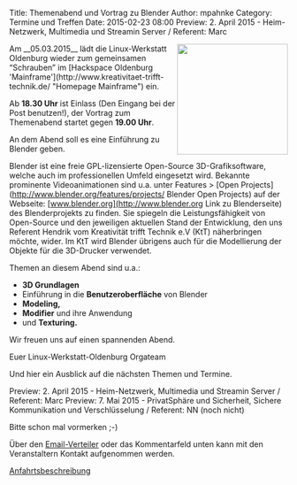 Title: Themenabend und Vortrag zu Blender
Author: mpahnke
Category: Termine und Treffen
Date: 2015-02-23 08:00
Preview: 2. April 2015 - Heim-Netzwerk, Multimedia und Streamin Server / Referent: Marc

<img src="/images/hardware_wird_gestellt.JPG" width="200px" align="right" />
Am __05.03.2015__ lädt die Linux-Werkstatt Oldenburg wieder zum gemeinsamen 
“Schrauben” im [Hackspace Oldenburg 'Mainframe'](http://www.kreativitaet-trifft-technik.de/ "Homepage Mainframe") ein.

Ab __18.30 Uhr__ ist Einlass (Den Eingang bei der Post benutzen!), der Vortrag zum Themenabend startet gegen __19.00 Uhr__. 

An dem Abend soll es eine Einführung zu Blender geben.

Blender ist eine freie GPL-lizensierte Open-Source 3D-Grafiksoftware, welche auch im professionellen Umfeld eingesetzt wird.
Bekannte prominente Videoanimationen sind u.a. unter Features > [Open Projects](http://www.blender.org/features/projects/ Blender Open Projects) auf der Webseite: [www.blender.org](http://www.blender.org Link zu Blenderseite) des Blenderprojekts zu finden. Sie spiegeln die Leistungsfähigkeit von Open-Source und den jeweiligen aktuellen Stand der Entwicklung, den uns Referent Hendrik vom Kreativität trifft Technik e.V (KtT) näherbringen möchte, wider. Im KtT wird Blender übrigens auch für die Modellierung der Objekte für die 3D-Drucker verwendet.

Themen an diesem Abend sind u.a.:

 * __3D Grundlagen__
 * Einführung in die __Benutzeroberfläche__ von Blender
 * __Modeling,__
 * __Modifier__ und ihre Anwendung
 * und __Texturing.__
 
Wir freuen uns auf einen spannenden Abend.

Euer Linux-Werkstatt-Oldenburg Orgateam

 
Und hier ein Ausblick auf die nächsten Themen und Termine.

Preview: 
2. April 2015 - Heim-Netzwerk, Multimedia und Streamin Server / Referent: Marc
Preview: 
7. Mai 2015 - PrivatSphäre und Sicherheit, Sichere Kommunikation und Verschlüsselung / Referent: NN (noch nicht)
 
 
Bitte schon mal vormerken ;-)

Über den [Email-Verteiler]({filename}/email_verteiler.md) oder das Kommentarfeld unten kann mit den Veranstaltern Kontakt aufgenommen werden.

[Anfahrtsbeschreibung](http://mainframe.io/contact.de.html "Anfahrt Mainframe")
